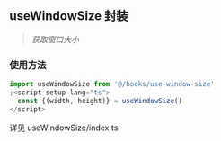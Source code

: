 ## useWindowSize 封装

> _获取窗口大小_

### 使用方法

```js
import useWindowSize from '@/hooks/use-window-size'
;<script setup lang="ts">
  const {(width, height)} = useWindowSize()
</script>
```

详见 useWindowSize/index.ts
